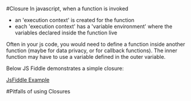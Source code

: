 #Closure
In javascript, when a function is invoked 
 - an 'execution context' is created for the function
  - each 'execution context' has a 'variable environment' where the variables declared inside the function live

Often in your js code, you would need to define a function inside another function (maybe for data privacy, or for callback functions). The inner function may have to use a variable defined in the outer variable.

Below JS Fiddle demonstrates a simple closure:




[JsFiddle Example](https://jsfiddle.net/tiwarib/4gyrd707/#tabs=js,result,html)

#Pitfalls of using Closures




